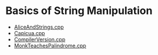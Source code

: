 # Basics of String Manipulation
  - [AliceAndStrings.cpp](https://www.hackerearth.com/practice/algorithms/string-algorithm/basics-of-string-manipulation/practice-problems/algorithm/aliceandstrings-9da62aa7/)
  - [Capicua.cpp](https://www.hackerearth.com/practice/algorithms/string-algorithm/basics-of-string-manipulation/practice-problems/algorithm/capicua-2/)
  - [CompilerVersion.cpp](https://www.hackerearth.com/practice/algorithms/string-algorithm/basics-of-string-manipulation/practice-problems/algorithm/compiler-version-2/)
  - [MonkTeachesPalindrome.cpp](https://www.hackerearth.com/practice/algorithms/string-algorithm/basics-of-string-manipulation/practice-problems/algorithm/monk-teaches-palindrome/)
